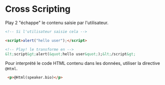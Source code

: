 # Cross Scripting

Play 2 "échappe" le contenu saisie par l'utilisateur.

```html
<!-- Si l'utilisateur saisie cela -->

<script>alert("hello user");</script>

<!-- Play! le transforme en -->
&lt;script&gt;alert(&quot;hello user&quot;);&lt;/script&gt;
```

Pour interprété le code HTML contenu dans les données, utiliser la directive `@Html`.

```html
 <p>@Html(speaker.bio)</p>
 ```
